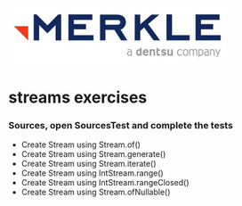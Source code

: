 ![Merkle](merkle-logo.png "Merkle")

# streams exercises

### Sources, open SourcesTest and complete the tests
- Create Stream using Stream.of()
- Create Stream using Stream.generate()
- Create Stream using Stream.iterate()
- Create Stream using IntStream.range()
- Create Stream using IntStream.rangeClosed()
- Create Stream using Stream.ofNullable()

